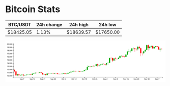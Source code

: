 # Bitcoin Stats

BTC/USDT|24h change|24h high|24h low|
|---|---|---|---|
|$18425.05|1.13%|$18639.57|$17650.00|

<img src="./chart.svg">
